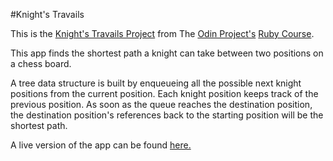 #Knight's Travails

This is the [Knight's Travails Project](https://www.theodinproject.com/paths/full-stack-ruby-on-rails/courses/ruby-programming/lessons/knights-travails) from The [Odin Project's](https://www.theodinproject.com/) [Ruby Course](https://www.theodinproject.com/paths/full-stack-ruby-on-rails/courses/ruby-programming). 

This app finds the shortest path a knight can take between two positions on a chess board.  

A tree data structure is built by enqueueing all the possible next knight positions from the current position.  Each knight position keeps track of the previous position.  As soon as the queue reaches the destination position, the destination position's references back to the starting position will be the shortest path.  

A live version of the app can be found [here.](https://replit.com/@esteban90/Knights-Travails#main.rb)